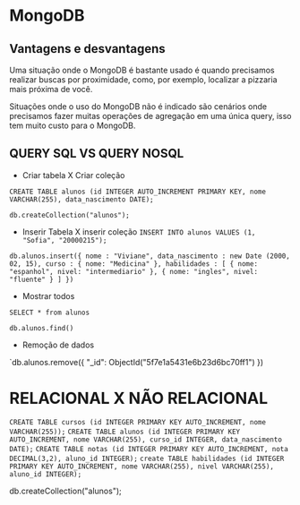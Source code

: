# MongoDB
## Vantagens e desvantagens
Uma situação onde o MongoDB é bastante usado é quando precisamos realizar buscas por proximidade, como, por exemplo, localizar a pizzaria mais próxima de você.

Situações onde o uso do MongoDB não é indicado são cenários onde precisamos fazer muitas operações de agregação em uma única query, isso tem muito custo para o MongoDB.

## QUERY SQL VS QUERY NOSQL

- Criar tabela X Criar coleção

`CREATE TABLE alunos (id INTEGER AUTO_INCREMENT PRIMARY KEY, nome VARCHAR(255), data_nascimento DATE);`

`db.createCollection("alunos");`


- Inserir Tabela X inserir coleção
`INSERT INTO alunos VALUES (1, "Sofia", "20000215");`

`db.alunos.insert({
    nome : "Viviane",
    data_nascimento : new Date (2000, 02, 15),
    curso : {
        nome: "Medicina"
    },
    habilidades : [
        {
            nome: "espanhol",
            nivel: "intermediario"
        },
                {
            nome: "ingles",
            nivel: "fluente"
        }
    ]
    })
`

- Mostrar todos

`SELECT * from alunos`

`db.alunos.find()`

- Remoção de dados


`db.alunos.remove({
    "_id": ObjectId("5f7e1a5431e6b23d6bc70ff1")
})



# RELACIONAL X NÃO RELACIONAL


`CREATE TABLE cursos (id INTEGER PRIMARY KEY AUTO_INCREMENT, nome VARCHAR(255));`
`CREATE TABLE alunos (id INTEGER PRIMARY KEY AUTO_INCREMENT, nome VARCHAR(255), curso_id INTEGER, data_nascimento DATE);`
`CREATE TABLE notas (id INTEGER PRIMARY KEY AUTO_INCREMENT, nota DECIMAL(3,2), aluno_id INTEGER);`
`create TABLE habilidades (id INTEGER PRIMARY KEY AUTO_INCREMENT, nome VARCHAR(255), nivel VARCHAR(255), aluno_id INTEGER);`

db.createCollection("alunos");



    